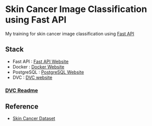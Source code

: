 # Skin Cancer Image Classification using Fast API

My training for skin cancer image classification using [Fast API](https://fastapi.tiangolo.com/)

## Stack

- Fast API : [Fast API Website](https://fastapi.tiangolo.com/)
- Docker : [Docker Website](https://www.docker.com/)
- PostgreSQL : [PostgreSQL Website](https://www.postgresql.org/)
- DVC : [DVC website](https://dvc.org/)

### [DVC Readme](/.dvc/README.md)

## Reference

- [Skin Cancer Dataset](https://www.kaggle.com/datasets/nodoubttome/skin-cancer9-classesisic)